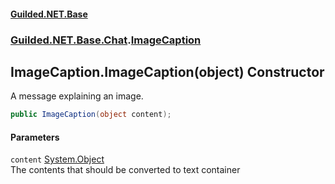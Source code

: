#### [Guilded.NET.Base](Guilded_NET_Base.md 'Guilded.NET.Base')
### [Guilded.NET.Base.Chat](Guilded_NET_Base.md#Guilded_NET_Base_Chat 'Guilded.NET.Base.Chat').[ImageCaption](ImageCaption.md 'Guilded.NET.Base.Chat.ImageCaption')
## ImageCaption.ImageCaption(object) Constructor
A message explaining an image.  
```csharp
public ImageCaption(object content);
```
#### Parameters
<a name='Guilded_NET_Base_Chat_ImageCaption_ImageCaption(object)_content'></a>
`content` [System.Object](https://docs.microsoft.com/en-us/dotnet/api/System.Object 'System.Object')  
The contents that should be converted to text container
  
